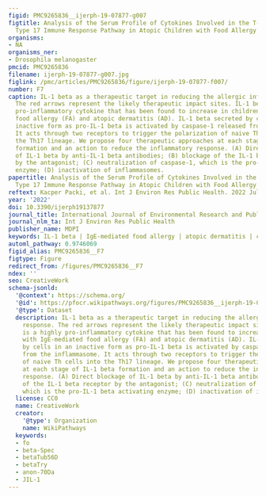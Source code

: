 ```yaml
---
figid: PMC9265836__ijerph-19-07877-g007
figtitle: Analysis of the Serum Profile of Cytokines Involved in the T-Helper Cell
  Type 17 Immune Response Pathway in Atopic Children with Food Allergy
organisms:
- NA
organisms_ner:
- Drosophila melanogaster
pmcid: PMC9265836
filename: ijerph-19-07877-g007.jpg
figlink: /pmc/articles/PMC9265836/figure/ijerph-19-07877-f007/
number: F7
caption: IL-1 beta as a therapeutic target in reducing the allergic inflammatory response.
  The red arrows represent the likely therapeutic impact sites. IL-1 beta is a highly
  pro-inflammatory cytokine that has been found to increase in children with IgE-mediated
  food allergy (FA) and atopic dermatitis (AD). IL-1 beta secreted by cells in an
  inactive form as pro-IL-1 beta is activated by caspase-1 released from the inflammasome.
  It acts through two receptors to trigger the polarization of naive Th cells into
  the Th17 lineage. We propose four therapeutic approaches at each stage of IL-1 beta
  formation and an action to reduce the inflammatory response. (A) Direct blockage
  of IL-1 beta by anti-IL-1 beta antibodies; (B) blockage of the IL-1 beta receptor
  by the antagonist; (C) neutralization of caspase-1, which is the pro-IL-1 beta activating
  enzyme; (D) inactivation of inflammasomes.
papertitle: Analysis of the Serum Profile of Cytokines Involved in the T-Helper Cell
  Type 17 Immune Response Pathway in Atopic Children with Food Allergy.
reftext: Kacper Packi, et al. Int J Environ Res Public Health. 2022 Jul;19(13):7877.
year: '2022'
doi: 10.3390/ijerph19137877
journal_title: International Journal of Environmental Research and Public Health
journal_nlm_ta: Int J Environ Res Public Health
publisher_name: MDPI
keywords: IL-1 beta | IgE-mediated food allergy | atopic dermatitis | cytokines
automl_pathway: 0.9746069
figid_alias: PMC9265836__F7
figtype: Figure
redirect_from: /figures/PMC9265836__F7
ndex: ''
seo: CreativeWork
schema-jsonld:
  '@context': https://schema.org/
  '@id': https://pfocr.wikipathways.org/figures/PMC9265836__ijerph-19-07877-g007.html
  '@type': Dataset
  description: IL-1 beta as a therapeutic target in reducing the allergic inflammatory
    response. The red arrows represent the likely therapeutic impact sites. IL-1 beta
    is a highly pro-inflammatory cytokine that has been found to increase in children
    with IgE-mediated food allergy (FA) and atopic dermatitis (AD). IL-1 beta secreted
    by cells in an inactive form as pro-IL-1 beta is activated by caspase-1 released
    from the inflammasome. It acts through two receptors to trigger the polarization
    of naive Th cells into the Th17 lineage. We propose four therapeutic approaches
    at each stage of IL-1 beta formation and an action to reduce the inflammatory
    response. (A) Direct blockage of IL-1 beta by anti-IL-1 beta antibodies; (B) blockage
    of the IL-1 beta receptor by the antagonist; (C) neutralization of caspase-1,
    which is the pro-IL-1 beta activating enzyme; (D) inactivation of inflammasomes.
  license: CC0
  name: CreativeWork
  creator:
    '@type': Organization
    name: WikiPathways
  keywords:
  - fo
  - beta-Spec
  - betaTub56D
  - betaTry
  - anon-70Da
  - JIL-1
---
```

